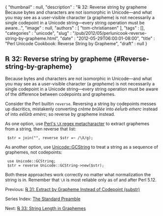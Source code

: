 {
   "thumbnail" : null,
   "description" : "℞ 32: Reverse string by grapheme Because bytes and characters are not isomorphic in Unicode&mdash;and what you may see as a user-visible character (a grapheme) is not necessarily a single codepoint in a Unicode string&mdash;every string operation must be aware...",
   "image" : null,
   "authors" : [
      "tom-christiansen"
   ],
   "tags" : [],
   "categories" : "unicode",
   "slug" : "/pub/2012/05/perlunicook-reverse-string-by-grapheme.html",
   "date" : "2012-05-29T06:00:01-08:00",
   "title" : "Perl Unicode Cookbook: Reverse String by Grapheme",
   "draft" : null
}





℞ 32: Reverse string by grapheme {#Reverse-string-by-grapheme}
--------------------------------

Because bytes and characters are not isomorphic in Unicode—and what you
may see as a user-visible character (a *grapheme*) is not necessarily a
single codepoint in a Unicode string—every string operation must be
aware of the difference between codepoints and graphemes.

Consider the Perl builtin `reverse`. Reversing a string by codepoints
messes up diacritics, mistakenly converting *crème brûlée* into *éel̂urb
em̀erc* instead of into *eélûrb emèrc*; so reverse by grapheme instead.

As one option, use [Perl's `\X` regex
metacharacter](/media/_pub_2012_05_perlunicook-reverse-string-by-grapheme/perlunicook-match-unicode-grapheme-cluster-in-regex.html)
to extract graphemes from a string, then reverse that list:

     $str = join("", reverse $str =~ /\X/g);

As another option, use
[Unicode::GCString](http://search.cpan.org/perldoc?Unicode::GCString) to
treat a string as a sequence of graphemes, not codepoints:

     use Unicode::GCString;
     $str = reverse Unicode::GCString->new($str);

Both these approaches work correctly no matter what normalization the
string is in. Remember that `\X` is most reliable only as of and after
Perl 5.12.

Previous: [℞ 31: Extract by Grapheme Instead of Codepoint
(substr)](/media/_pub_2012_05_perlunicook-reverse-string-by-grapheme/perlunicook-extract-by-grapheme-instead-of-codepoint-substr.html)

Series Index: [The Standard
Preamble](/media/_pub_2012_05_perlunicook-reverse-string-by-grapheme/perlunicook-standard-preamble.html)

Next: [℞ 33: String Length in
Graphemes](/media/_pub_2012_05_perlunicook-reverse-string-by-grapheme/perlunicook-string-length-in-graphemes.html)


